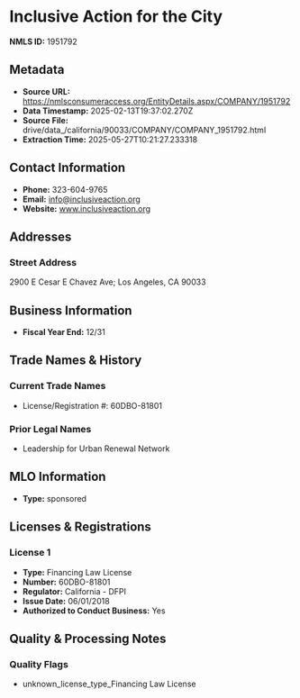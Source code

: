 # Inclusive Action for the City

**NMLS ID:** 1951792

## Metadata
- **Source URL:** https://nmlsconsumeraccess.org/EntityDetails.aspx/COMPANY/1951792
- **Data Timestamp:** 2025-02-13T19:37:02.270Z
- **Source File:** drive/data_/california/90033/COMPANY/COMPANY_1951792.html
- **Extraction Time:** 2025-05-27T10:21:27.233318

## Contact Information
- **Phone:** 323-604-9765
- **Email:** info@inclusiveaction.org
- **Website:** www.inclusiveaction.org

## Addresses
### Street Address
2900 E Cesar E Chavez Ave; Los Angeles, CA 90033

## Business Information
- **Fiscal Year End:** 12/31

## Trade Names & History
### Current Trade Names
- License/Registration #: 60DBO-81801

### Prior Legal Names
- Leadership for Urban Renewal Network

## MLO Information
- **Type:** sponsored

## Licenses & Registrations

### License 1
- **Type:** Financing Law License
- **Number:** 60DBO-81801
- **Regulator:** California - DFPI
- **Issue Date:** 06/01/2018
- **Authorized to Conduct Business:** Yes

## Quality & Processing Notes
### Quality Flags
- unknown_license_type_Financing Law License
